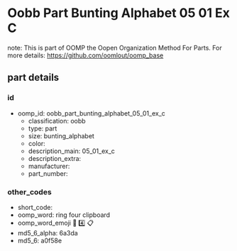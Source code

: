 # Oobb Part Bunting Alphabet 05 01 Ex C  

note: This is part of OOMP the Oopen Organization Method For Parts. For more details: https://github.com/oomlout/oomp_base

##  part details





### id
* oomp_id: oobb_part_bunting_alphabet_05_01_ex_c
  * classification: oobb
  * type: part
  * size: bunting_alphabet
  * color: 
  * description_main: 05_01_ex_c
  * description_extra: 
  * manufacturer: 
  * part_number: 

### other_codes
* short_code: 
* oomp_word: ring four clipboard
* oomp_word_emoji :ring: :four: :clipboard:
* md5_6_alpha: 6a3da
* md5_6: a0f58e